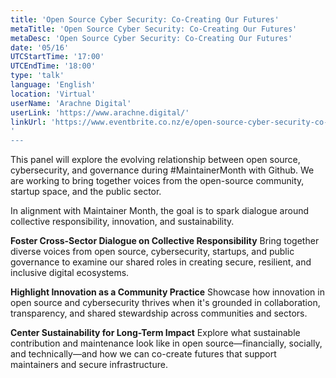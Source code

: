 ```yaml
---
title: 'Open Source Cyber Security: Co-Creating Our Futures'
metaTitle: 'Open Source Cyber Security: Co-Creating Our Futures'
metaDesc: 'Open Source Cyber Security: Co-Creating Our Futures'
date: '05/16'
UTCStartTime: '17:00'
UTCEndTime: '18:00'
type: 'talk'
language: 'English'
location: 'Virtual'
userName: 'Arachne Digital'
userLink: 'https://www.arachne.digital/'
linkUrl: 'https://www.eventbrite.co.nz/e/open-source-cyber-security-co-creating-our-futures-tickets-1324671641539?aff=erelexpmlt'
'
---
```


This panel will explore the evolving relationship between open source, cybersecurity, and governance during #MaintainerMonth with Github. We are working to bring together voices from the open-source community, startup space, and the public sector.

In alignment with Maintainer Month, the goal is to spark dialogue around collective responsibility, innovation, and sustainability.

**Foster Cross-Sector Dialogue on Collective Responsibility**
Bring together diverse voices from open source, cybersecurity, startups, and public governance to examine our shared roles in creating secure, resilient, and inclusive digital ecosystems.

**Highlight Innovation as a Community Practice**
Showcase how innovation in open source and cybersecurity thrives when it's grounded in collaboration, transparency, and shared stewardship across communities and sectors.

**Center Sustainability for Long-Term Impact**
Explore what sustainable contribution and maintenance look like in open source—financially, socially, and technically—and how we can co-create futures that support maintainers and secure infrastructure.
